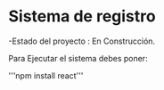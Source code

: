 <h1>Sistema de registro</h1>

-Estado del proyecto : En Construcción.

Para Ejecutar el sistema debes poner:

'''npm install react'''
